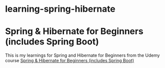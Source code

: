 # learning-spring-hibernate

# Spring & Hibernate for Beginners (includes Spring Boot)

This is my learnings for Spring and Hibernate for Beginners from the Udemy course
[Spring & Hibernate for Beginners (includes Spring Boot)](https://www.udemy.com/course/spring-hibernate-tutorial/)
